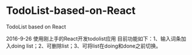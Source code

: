 # TodoList-based-on-React
TodoList based on React

2016-9-26 使用刚上手的React开发todolist应用
目前功能如下：1、输入词条加入doing list；2、可删除list；3、可将list在doing和done之前切换。
